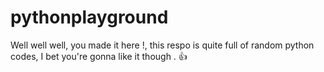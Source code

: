 # pythonplayground
Well well well, you made it here !, this respo is quite full of random python codes, I bet you're gonna like it though . 👍
